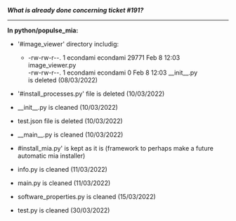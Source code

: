 ***What is already done concerning ticket #191?***
_________________________________

**In python/populse_mia:**
- '#image_viewer' directory includig:
  -  -rw-rw-r--. 1 econdami econdami 29771 Feb  8 12:03 image_viewer.py  
     -rw-rw-r--. 1 econdami econdami     0 Feb  8 12:03 \_\_init__.py  
  is deleted (08/03/2022)

- '#install_processes.py' file is deleted (10/03/2022)
- \_\_init__.py is cleaned (10/03/2022)
- test.json file is deleted (10/03/2022)
- \_\_main__.py is cleaned (10/03/2022)
- #install_mia.py' is kept as it is (framework to perhaps make a future automatic mia installer)
- info.py is cleaned (11/03/2022)
- main.py is cleaned (11/03/2022)
- software_properties.py is cleaned (15/03/2022)
- test.py is cleaned (30/03/2022)
